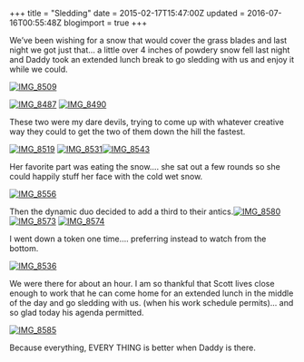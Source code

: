 +++
title = "Sledding"
date = 2015-02-17T15:47:00Z
updated = 2016-07-16T00:55:48Z
blogimport = true 
+++

We’ve been wishing for a snow that would cover the grass blades and last night we got just that… a little over 4 inches of powdery snow fell last night and Daddy took an extended lunch break to go sledding with us and enjoy it while we could. 

[![IMG_8509](https://lh3.googleusercontent.com/-C192vC3-ZoM/V4m-CoC-kEI/AAAAAAAABCs/-KDRPfdPn-0/IMG_85091.jpg?imgmax=800 "IMG_8509")](https://lh3.googleusercontent.com/-GKE2KYJoUSk/V4m-CkqlPnI/AAAAAAAABCo/DvVssUCWORg/s1600-h/IMG_85091%25255B1%25255D.jpg)

[![IMG_8487](https://lh3.googleusercontent.com/-sPalV896D5A/V4m-DL9X41I/AAAAAAAABC0/OCUfIMbH6xE/IMG_84871.jpg?imgmax=800 "IMG_8487")](https://lh3.googleusercontent.com/-EJPgK0seb00/V4m-C-CK_BI/AAAAAAAABCw/VdLOwHtbTAM/s1600-h/IMG_84871%25255B1%25255D.jpg)  [![IMG_8490](https://lh3.googleusercontent.com/-4Pf81eETKSY/V4m-DeMymqI/AAAAAAAABC8/uM9jD9LPi3w/IMG_84901.jpg?imgmax=800 "IMG_8490")](https://lh3.googleusercontent.com/-AVBQ8782b4Q/V4m-DeIvCPI/AAAAAAAABC4/aH8AbnsS2FU/s1600-h/IMG_84901%25255B1%25255D.jpg)

These two were my dare devils, trying to come up with whatever creative way they could to get the two of them down the hill the fastest.

[![IMG_8519](https://lh3.googleusercontent.com/-e6this1Cpp0/V4m-DzcSwaI/AAAAAAAABDE/oIhL4AMvUIk/IMG_85191.jpg?imgmax=800 "IMG_8519")](https://lh3.googleusercontent.com/-k7pyzQZAvPQ/V4m-Dq6z6FI/AAAAAAAABDA/eFs1ubfxVPs/s1600-h/IMG_85191%25255B1%25255D.jpg)  [![IMG_8531](https://lh3.googleusercontent.com/-9PE3Cq5xLOo/V4m-EJZXbII/AAAAAAAABDM/kOPlvkxVtL4/IMG_85311.jpg?imgmax=800 "IMG_8531")](https://lh3.googleusercontent.com/-_3BRacieBCI/V4m-EN0t3OI/AAAAAAAABDI/EXRUjEh5-_c/s1600-h/IMG_85311%25255B1%25255D.jpg)[![IMG_8543](https://lh3.googleusercontent.com/-yu0eAZMeXCc/V4m-EsSlQoI/AAAAAAAABDU/zsyE5ratA7k/IMG_85431.jpg?imgmax=800 "IMG_8543")](https://lh3.googleusercontent.com/-6gy5ROWEQhU/V4m-EcRHB_I/AAAAAAAABDQ/IfTlfQbc4AQ/s1600-h/IMG_85431%25255B1%25255D.jpg)

Her favorite part was eating the snow…. she sat out a few rounds so she could happily stuff her face with the cold wet snow.

[![IMG_8556](https://lh3.googleusercontent.com/-s0moLw9pySA/V4m-E8z52WI/AAAAAAAABDc/ZTcQdgDOrD4/IMG_85561.jpg?imgmax=800 "IMG_8556")](https://lh3.googleusercontent.com/-k2HUbP_-TCY/V4m-E-yk6lI/AAAAAAAABDY/CO6pYHMMhL4/s1600-h/IMG_85561%25255B1%25255D.jpg)

Then the dynamic duo decided to add a third to their antics.[![IMG_8580](https://lh3.googleusercontent.com/-QwlXc0uymIU/V4m-FWy19PI/AAAAAAAABDk/2eOGBjhFKXI/IMG_85801.jpg?imgmax=800 "IMG_8580")](https://lh3.googleusercontent.com/-GvWj8RmMiUE/V4m-Fct5onI/AAAAAAAABDg/7xZOFArmqr8/s1600-h/IMG_85801%25255B1%25255D.jpg)[![IMG_8573](https://lh3.googleusercontent.com/-zHDRPbiZVAQ/V4m-F92nWCI/AAAAAAAABDs/8IK1Fwi6kkk/IMG_85731.jpg?imgmax=800 "IMG_8573")](https://lh3.googleusercontent.com/-FsPs2l6S0qU/V4m-FuhVELI/AAAAAAAABDo/DBKJCWMMjsw/s1600-h/IMG_85731%25255B1%25255D.jpg)  [![IMG_8574](https://lh3.googleusercontent.com/-mKWbDOeeG2U/V4m-GNj01xI/AAAAAAAABD0/CHRQtxltUE0/IMG_85741.jpg?imgmax=800 "IMG_8574")](https://lh3.googleusercontent.com/-pI3W1iuWZlM/V4m-GEY_5AI/AAAAAAAABDw/TtgjSO42_F4/s1600-h/IMG_85741%25255B1%25255D.jpg)

I went down a token one time…. preferring instead to watch from the bottom.

[![IMG_8536](https://lh3.googleusercontent.com/-Lm36NyYDxUU/V4m-HGjafwI/AAAAAAAABEA/Lkvc1gdSrjY/IMG_85366.jpg?imgmax=800 "IMG_8536")](https://lh3.googleusercontent.com/-OVhzEZJgES8/V4m-GbAL_0I/AAAAAAAABD8/RMJ1lkk5UZo/s1600-h/IMG_85366.jpg)

We were there for about an hour.  I am so thankful that Scott lives close enough to work that he can come home for an extended lunch in the middle of the day and go sledding with us. (when his work schedule permits)… and so glad today his agenda permitted.  

[![IMG_8585](https://lh3.googleusercontent.com/-TT-3wqKbKxk/V4m-HfeHRyI/AAAAAAAABEI/mIv8WxXH0TA/IMG_85856.jpg?imgmax=800 "IMG_8585")](https://lh3.googleusercontent.com/-3Cg1gWWU8G0/V4m-HC7QctI/AAAAAAAABEE/4v4qQrqb--s/s1600-h/IMG_85856.jpg)

Because everything, EVERY THING is better when Daddy is there. 

